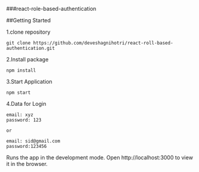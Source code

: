 ###react-role-based-authentication

##Getting Started

1.clone repository

```
git clone https://github.com/deveshagnihotri/react-roll-based-authentication.git
```

2.Install package

```
npm install
```

3.Start Application

```
npm start
```

4.Data for Login

```
email: xyz
password: 123

or

email: sid@gmail.com
password:123456
```

Runs the app in the development mode.
Open http://localhost:3000 to view it in the browser.
